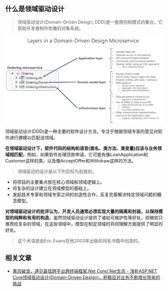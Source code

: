 ## 什么是领域驱动设计

> 领域驱动设计(Domain-Driven Design, DDD)是一套原则和模式的集合，它帮助开发者制作优雅的对象系统。

![](/Assets/2022-10-15-16-28-59.png)

领域驱动设计(DDD)是一种主要的软件设计方法，专注于根据领域专家的意见对软件进行建模以匹配该领域。

**在领域驱动设计下，软件代码的结构和语言(类名、类方法、类变量)应该与业务领域相匹配**。例如，如果软件处理贷款申请，它可能有像LoanApplication和Customer这样的类，以及像AcceptOffer和Withdraw这样的方法。

> 领域驱动的设计是以下列目标为前提的。

- 将项目的主要重点放在核心领域和领域逻辑上。
- 将复杂的设计建立在领域模型的基础上。
- 发起技术专家和领域专家之间的创造性合作，反复完善解决特定领域问题的概念模型。

**对领域驱动设计的批评认为，开发人员通常必须实现大量的隔离和封装，以保持模型的纯粹和有用的构造**。虽然领域驱动设计提供了诸如可维护性等好处，但微软只推荐给复杂的领域，在这些领域中，模型在制定领域的共同理解方面提供了明显的好处。

> 这个术语是由Eric Evans在他2003年出版的同名书籍中创造的。

## 相关文章

* [乘风破浪，遇见最佳跨平台跨终端框架.Net Core/.Net生态 - 浅析ASP.NET Core领域驱动设计(Domain-Driven Design)，积极应对业务不断增长带来的挑战](https://www.cnblogs.com/taylorshi/p/16794364.html)